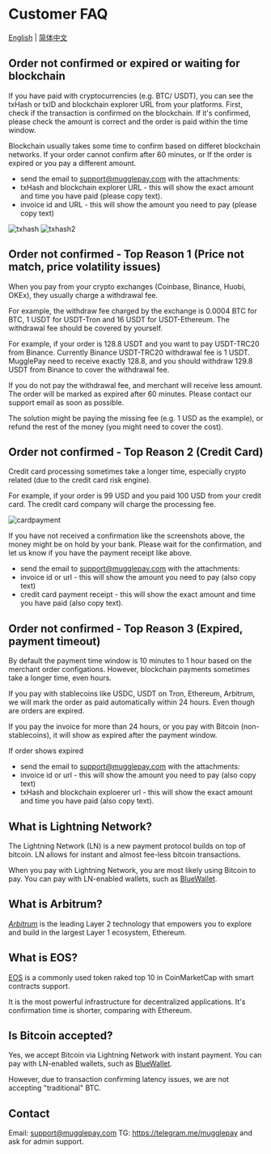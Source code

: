 # Customer FAQ

[English](CustomerFAQ.md) | [简体中文](常见问题.md)

## Order not confirmed or expired or waiting for blockchain

If you have paid with cryptocurrencies (e.g. BTC/ USDT), you can see the txHash or txID and blockchain explorer URL from your platforms. First, check if the transaction is confirmed on the blockchain. If it's confirmed, please check the amount is correct and the order is paid within the time window.

Blockchain usually takes some time to confirm based on differet blockchain networks. If your order cannot confirm after 60 minutes, or If the order is expired or you pay a different amount.

* send the email to support@mugglepay.com with the attachments:
* txHash and blockchain explorer URL - this will show the exact amount and time you have paid (please copy text).
* invoice id and URL - this will show the amount you need to pay (please copy text)

![txhash](https://user-images.githubusercontent.com/50819254/113534525-8bd51d00-9603-11eb-864e-977a2d2e0bca.jpg) ![txhash2](https://user-images.githubusercontent.com/50819254/113534522-88da2c80-9603-11eb-8ed7-b4d2a6e2f6c6.jpg)

##

## Order not confirmed - Top Reason 1 (Price not match, price volatility issues)

When you pay from your crypto exchanges (Coinbase, Binance, Huobi, OKEx), they usually charge a withdrawal fee.

For example, the withdraw fee charged by the exchange is 0.0004 BTC for BTC, 1 USDT for USDT-Tron and 16 USDT for USDT-Ethereum. The withdrawal fee should be covered by yourself.

For example, if your order is 128.8 USDT and you want to pay USDT-TRC20 from Binance. Currently Binance USDT-TRC20 withdrawal fee is 1 USDT. MugglePay need to receive exactly 128.8, and you should withdraw 129.8 USDT from Binance to cover the withdrawal fee.

If you do not pay the withdrawal fee, and merchant will receive less amount. The order will be marked as expired after 60 minutes. Please contact our support email as soon as possible.

The solution might be paying the missing fee (e.g. 1 USD as the example), or refund the rest of the money (you might need to cover the cost).

## Order not confirmed - Top Reason 2 (Credit Card)

Credit card processing sometimes take a longer time, especially crypto related (due to the credit card risk engine).

For example, if your order is 99 USD and you paid 100 USD from your credit card. The credit card company will charge the processing fee.

![cardpayment](https://user-images.githubusercontent.com/50819254/113794626-90254580-977d-11eb-91d6-a5948639d42b.png)

If you have not received a confirmation like the screenshots above, the money might be on hold by your bank. Please wait for the confirmation, and let us know if you have the payment receipt like above.

* send the email to support@mugglepay.com with the attachments:
* invoice id or url - this will show the amount you need to pay (also copy text)
* credit card payment receipt - this will show the exact amount and time you have paid (also copy text).

## Order not confirmed - Top Reason 3 (Expired, payment timeout)

By default the payment time window is 10 minutes to 1 hour based on the merchant order configations. However, blockchain payments sometimes take a longer time, even hours.&#x20;

If you pay with stablecoins like USDC, USDT on Tron, Ethereum, Arbitrum, we will mark the order as paid automatically within 24 hours. Even though are orders are expired.&#x20;

If you pay the invoice for more than 24 hours, or you pay with Bitcoin (non-stablecoins), it will show as expired after the payment window.

If order shows expired

* send the email to support@mugglepay.com with the attachments:
* invoice id or url - this will show the amount you need to pay (also copy text)
* txHash and blockchain exploerer url - this will show the exact amount and time you have paid (also copy text).

## What is Lightning Network?

The Lightning Network (LN) is a new payment protocol builds on top of bitcoin. LN allows for instant and almost fee-less bitcoin transactions.

When you pay with Lightning Network, you are most likely using Bitcoin to pay. You can pay with LN-enabled wallets, such as [BlueWallet](https://bluewallet.io).

## What is Arbitrum?

[_Arbitrum_](https://arbitrum.io/) is the leading Layer 2 technology that empowers you to explore and build in the largest Layer 1 ecosystem, Ethereum.

## What is EOS?

[EOS](https://eos.io/) is a commonly used token raked top 10 in CoinMarketCap with smart contracts support.

It is the most powerful infrastructure for decentralized applications. It's confirmation time is shorter, comparing with Ethereum.

## Is Bitcoin accepted?

Yes, we accept Bitcoin via Lightning Network with instant payment. You can pay with LN-enabled wallets, such as [BlueWallet](https://bluewallet.io).

However, due to transaction confirming latency issues, we are not accepting "traditional" BTC.

## Contact

Email: support@mugglepay.com TG: https://telegram.me/mugglepay and ask for admin support.
